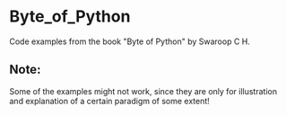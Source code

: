 # Byte_of_Python
Code examples from the book "Byte of Python" by Swaroop C H.

## Note:

Some of the examples might not work, since they are only for illustration and explanation of a certain paradigm of some extent!
